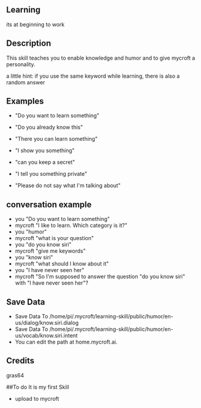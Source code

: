 ## Learning
its at beginning to work

## Description
This skill teaches you to enable knowledge and humor and to give mycroft a personality.

a little hint:
if you use the same keyword while learning, there is also a random answer

## Examples
 - "Do you want to learn something"
 - "Do you already know this"
 - "There you can learn something"
 - "I show you something"
 
 - "can you keep a secret"
 - "I tell you something private"
 - "Please do not say what I'm talking about"

## conversation example
 - you "Do you want to learn something"
 - mycroft "I like to learn. Which category is it?"
 - you "humor"
 - mycroft "what is your question"
 - you "do you know siri"
 - mycroft "give me keywords"
 - you "know siri"
 - mycroft "what should I know about it"
 - you "I have never seen her"
 - mycroft "So I'm supposed to answer the question "do you know siri" with "I have never seen her"?


## Save Data
 - Save Data To /home/pi/.mycroft/learning-skill/public/humor/en-us/dialog/know.siri.dialog
 - Save Data To /home/pi/.mycroft/learning-skill/public/humor/en-us/vocab/know.siri.intent
 - You can edit the path at home.mycroft.ai.

## Credits

gras64

##To do
It is my first Skill

- upload to mycroft
